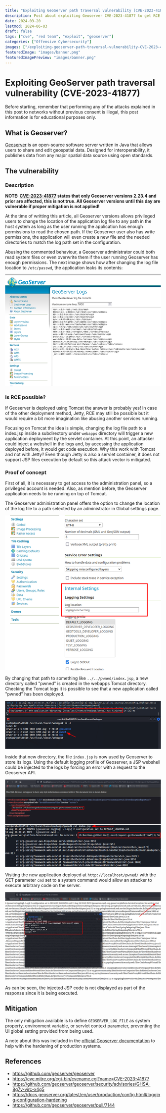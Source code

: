 ```yaml
---
title: "Exploiting GeoServer path traversal vulnerability (CVE-2023-41877)"
description: Post about exploiting Geoserver CVE-2023-41877 to get RCE
date: 2024-03-20
lastmod: 2024-06-03
draft: false
tags: ["cve", "red team", "exploit", "geoserver"]
categories: ["Offensive Cybersecurity"]
images: ["/exploiting-geoserver-path-traversal-vulnerability-CVE-2023-41877/images/banner.png"]
featuredImage: "images/banner.png"
featuredImagePreview: "images/banner.png"
---
```


# Exploiting GeoServer path traversal vulnerability (CVE-2023-41877)

Before starting, remember that performing any of the attacks explained in this post to networks without previous consent is illegal, this post information is for educational purposes only.

## What is Geoserver?

[Geoserver](https://github.com/geoserver/geoserver) is an open-source software server written in Java that allows users to share and edit geospatial data. Designed for interoperability, it publishes data from any major spatial data source using open standards.

## The vulnerability

### Description

**NOTE: [CVE-2023-41877](https://cve.mitre.org/cgi-bin/cvename.cgi?name=CVE-2023-41877) states that only Geoserver versions 2.23.4 and prior are affected, this is not true. All Geoserver versions until this day are vulnerable if proper mitigation is not applied!**

At the time of writting this article, all Geoserver versions allows privileged users to change the location of the application log file to any path in the host system as long as the user running the application has enough permissions to read the chosen path. If the Geoserver user also has write permissions, the application will even create a new file and the needed directories to match the log path set in the configuration.

Abusing the commented behaviour, a Geoserver administrator could both read system files or even overwrite them if the user running Geoserver has enough permissions. The next image shows how after changing the log file location to `/etc/passwd`, the application leaks its contents:

<img src="images/passwd-file.png" alt="Image of Geoserver leaking /etc/passwd file">

### Is RCE possible?

If Geoserver is deployed using Tomcat the answer is probably yes! In case of the other deployment method, Jetty, RCE may still be possible but it would require a bit more imagination like abusing another services running.

Focusing on Tomcat the idea is simple, changing the log file path to a index.jsp inside a subdirectory under `webapps` directory will trigger a new application deployment by the servlet container. At this point, an attacker could inject a webshell in the logs and, by accessing the application deployed before, it would get code execution. Why this work with Tomcat and not with Jetty? Even though Jetty is also a servlet container, it does not support JSP files execution by default so this attack vector is mitigated.

### Proof of concept

First of all, it is necessary to get access to the administration panel, so a privileged account is needed. Also, as mention before, the Geoserver application needs to be running on top of Tomcat.

The Geoserver administration panel offers the option to change the location of the log file to a path selected by an administrator in Global settings page.

<img src="images/log-config.png" alt="Image of Geoserver log configuration">

By changing that path to something like `../../pwned/index.jsp`, a new directory called "pwned" is created in the webapps Tomcat directory. Checking the Tomcat logs it is possible to see that a new application called "pwned" has been deployed.

<img src="images/pwned-deployed.png" alt="Image of a new JSP application being deployed">

Inside that new directory, the file `index.jsp` is now used by Geoserver to store its logs. Using the default logging profile of Geoserver, a JSP webshell could be injected to the logs by forcing an error with a request to the Geoserver API.

<img src="images/injecting-webshell.png" alt="Image of a GET request being made to the Geoserver API injecting a JSP webshell into the logs">

<img src="images/webshell-injected.png" alt="Image showing that a JSP webshell was injected in the Geoserver logs">

Visiting the new application deployed at `http://localhost/pwned/` with the GET parameter `cmd` set to a system command would allow an attacker to execute arbitrary code on the server.

<img src="images/rce.png" alt="Image showing how RCE is achieved">

As can be seen, the injected JSP code is not displayed as part of the response since it is being executed.

## Mitigation

The only mitigation available is to define `GEOSERVER_LOG_FILE` as system property, environment variable, or servlet context parameter, preventing the UI global setting provided from being used.

A note about this was included in the [official Geoserver documentation](https://docs.geoserver.org/latest/en/user/production/config.html#logging-configuration-hardening) to help with the hardening of production systems.

## References

- https://github.com/geoserver/geoserver
- https://cve.mitre.org/cgi-bin/cvename.cgi?name=CVE-2023-41877
- https://github.com/geoserver/geoserver/security/advisories/GHSA-8g7v-vjrc-x4g5
- https://docs.geoserver.org/latest/en/user/production/config.html#logging-configuration-hardening
- https://github.com/geoserver/geoserver/pull/7144

